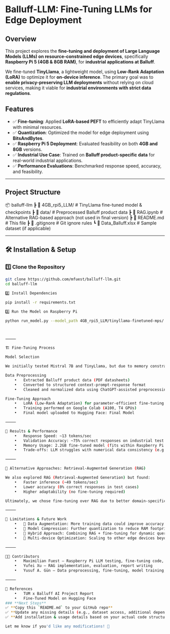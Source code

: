 # Balluff-LLM: Fine-Tuning LLMs for Edge Deployment

## Overview
This project explores the **fine-tuning and deployment of Large Language Models (LLMs) on resource-constrained edge devices**, specifically **Raspberry Pi 5 (4GB & 8GB RAM)**, for **industrial applications at Balluff**. 

We fine-tuned **TinyLlama**, a lightweight model, using **Low-Rank Adaptation (LoRA)** to optimize it for **on-device inference**. The primary goal was to **enable privacy-preserving LLM deployments** without relying on cloud services, making it viable for **industrial environments with strict data regulations**.

## Features
- ✅ **Fine-tuning**: Applied **LoRA-based PEFT** to efficiently adapt TinyLlama with minimal resources.
- ✅ **Quantization**: Optimized the model for edge deployment using **BitsAndBytes**.
- ✅ **Raspberry Pi 5 Deployment**: Evaluated feasibility on both **4GB and 8GB** versions.
- ✅ **Industrial Use Case**: Trained on **Balluff product-specific data** for real-world industrial applications.
- ✅ **Performance Evaluations**: Benchmarked response speed, accuracy, and feasibility.

---

## Project Structure

📦 balluff-llm
┣ 📂 4GB_rpi5_LLM/      # TinyLlama fine-tuned model & checkpoints
┣ 📂 data/              # Preprocessed Balluff product data
┣ 📜 RAG.ipynb          # Alternative RAG-based approach (not used in final version)
┣ 📜 README.md          # This file
┣ 📜 .gitignore         # Git ignore rules
┗ 📜 Data_Balluff.xlsx  # Sample dataset (if applicable)

---

## 🛠️ Installation & Setup
### **1️⃣ Clone the Repository**
```bash
git clone https://github.com/mfuest/balluff-llm.git
cd balluff-llm

2️⃣ Install Dependencies

pip install -r requirements.txt

3️⃣ Run the Model on Raspberry Pi

python run_model.py --model_path 4GB_rpi5_LLM/tinyllama-finetuned-mps/



⸻

🏗️ Fine-Tuning Process

Model Selection

We initially tested Mistral 7B and TinyLlama, but due to memory constraints on Raspberry Pi 5, we focused on TinyLlama.

Data Preprocessing
	•	Extracted Balluff product data (PDF datasheets)
	•	Converted to structured context-prompt-response format
	•	Cleaned and normalized data using ChatGPT-assisted preprocessing

Fine-Tuning Approach
	•	LoRA (Low-Rank Adaptation) for parameter-efficient fine-tuning
	•	Training performed on Google Colab (A100, T4 GPUs)
	•	Final model uploaded to Hugging Face: Final Model

⸻

🏁 Results & Performance
	•	Response Speed: ~13 tokens/sec
	•	Validation Accuracy: ~75% correct responses on industrial test cases
	•	Memory Usage: 2.2GB fine-tuned model (fits within Raspberry Pi 5 constraints)
	•	Trade-offs: LLM struggles with numerical data consistency (e.g., IP addresses)

⸻

🔄 Alternative Approaches: Retrieval-Augmented Generation (RAG)

We also explored RAG (Retrieval-Augmented Generation) but found:
	•	Faster inference (~49 tokens/sec)
	•	Lower accuracy (0% correct responses in test cases)
	•	Higher adaptability (no fine-tuning required)

Ultimately, we chose fine-tuning over RAG due to better domain-specific accuracy.

⸻

📌 Limitations & Future Work
	•	🚧 Data Augmentation: More training data could improve accuracy
	•	🚧 Model Compression: Further quantization to reduce RAM footprint
	•	🚧 Hybrid Approach: Combining RAG + fine-tuning for dynamic queries
	•	🚧 Multi-device Optimization: Scaling to other edge devices beyond Raspberry Pi

⸻

👨‍💻 Contributors
	•	Maximilian Fuest – Raspberry Pi LLM testing, fine-tuning code, report writing
	•	Yufei Xu – RAG implementation, evaluation, report writing
	•	Yusuf A. Gün – Data preprocessing, fine-tuning, model training, validation

⸻

📜 References
	•	TUM x Balluff AI Project Report
	•	Fine-Tuned Model on Hugging Face
### **Next Steps**
✅ **Copy this `README.md` to your GitHub repo**  
✅ **Update any missing details (e.g., dataset access, additional dependencies)**  
✅ **Add installation & usage details based on your actual code structure**  

Let me know if you'd like any modifications! 🚀
